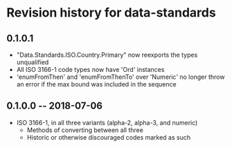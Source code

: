 # Revision history for data-standards

## 0.1.0.1

* "Data.Standards.ISO.Country.Primary" now reexports the types unqualified
* All ISO 3166-1 code types now have 'Ord' instances
* 'enumFromThen' and 'enumFromThenTo' over 'Numeric' no longer throw an error
  if the max bound was included in the sequence

## 0.1.0.0  -- 2018-07-06

* ISO 3166-1, in all three variants (alpha-2, alpha-3, and numeric)
  * Methods of converting between all three
  * Historic or otherwise discouraged codes marked as such
